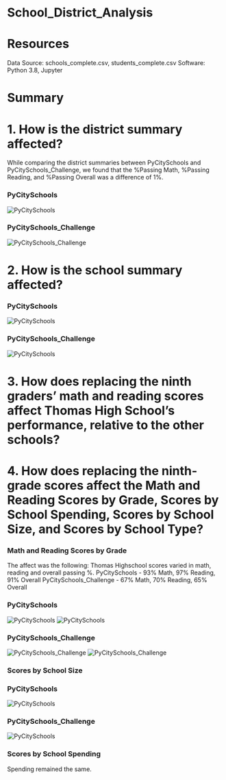 # School_District_Analysis

# Resources

Data Source: schools_complete.csv, students_complete.csv Software: Python 3.8, Jupyter

# Summary

# 1. How is the district summary affected?
While comparing the district summaries between PyCitySchools and PyCitySchools_Challenge, we found that the %Passing Math, %Passing Reading, and %Passing Overall was a difference of 1%.

### PyCitySchools

![PyCitySchools](https://github.com/Samira786/School_District_Analysis/blob/master/DistrictSummary%20-%20PyCitySchools.png)


### PyCitySchools_Challenge

![PyCitySchools_Challenge](https://github.com/Samira786/School_District_Analysis/blob/master/DistrictSummary%20-%20PyCitySchools_Challenge.png)


# 2. How is the school summary affected?

### PyCitySchools
![PyCitySchools](https://github.com/Samira786/School_District_Analysis/blob/master/Original%20School%20Summary.png)

### PyCitySchools_Challenge
![PyCitySchools](https://github.com/Samira786/School_District_Analysis/blob/master/Changed%20School%20Summary.png)


# 3. How does replacing the ninth graders’ math and reading scores affect Thomas High School’s performance, relative to the other schools?


# 4. How does replacing the ninth-grade scores affect the Math and Reading Scores by Grade, Scores by School Spending, Scores by School Size, and Scores by School Type? 

### Math and Reading Scores by Grade

The affect was the following: Thomas Highschool scores varied in math, reading and overall passing %.
PyCitySchools - 93% Math, 97% Reading, 91% Overall
PyCitySchools_Challenge - 67% Math, 70% Reading, 65% Overall

### PyCitySchools

![PyCitySchools](https://github.com/Samira786/School_District_Analysis/blob/master/Math%20%26%20reading%20scores_before.png)
![PyCitySchools](https://github.com/Samira786/School_District_Analysis/blob/master/Overall%20passing%25_before.png)

### PyCitySchools_Challenge

![PyCitySchools_Challenge](https://github.com/Samira786/School_District_Analysis/blob/master/Math%20%26%20reading%20scores_challenge.png)
![PyCitySchools_Challenge](https://github.com/Samira786/School_District_Analysis/blob/master/Overall%20passing%25_challenge.png)

### Scores by School Size

### PyCitySchools

![PyCitySchools](https://github.com/Samira786/School_District_Analysis/blob/master/size%20summary_before.png)

### PyCitySchools_Challenge

![PyCitySchools](https://github.com/Samira786/School_District_Analysis/blob/master/size%20summary%20challenge.png)

### Scores by School Spending
Spending remained the same.
